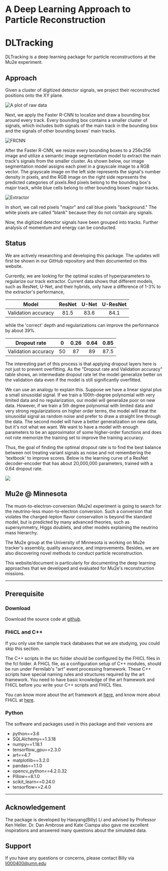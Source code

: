 # A Deep Learning Approach to Particle Reconstruction

# DLTracking
DLTracking is a deep learning package for particle reconstructions at the Mu2e
experiment.

## Approach
Given a cluster of digitized detector signals, we project their reconstructed positions onto the XY plane.

![A plot of raw data](/home/Billy/Mu2e/analysis/DLTracking/pictures/FRCNN_raw.png)

Next, we apply the Faster R-CNN to localize and draw a bounding box around every track. Every bounding box contains a smaller cluster of signals, which includes both signals of the main track in the bounding box and the signals of other bounding boxes' main tracks.

![FRCNN](/home/Billy/Mu2e/analysis/DLTracking/pictures/FRCNN.png)

After the Faster R-CNN, we resize every bounding boxes to a 256x256 image and utilize a semantic image segmentation model to extract the main track's signals from the smaller cluster. As shown below, our image segmentation model assigns each pixel in a grayscale image to a RGB vector. The grayscale image on the left side represents the signal's number density in pixels, and the RGB image on the right side represents the predicted categories of pixels.Red pixels belong to the bounding box's major track, while blue cells belong to other bounding boxes' major tracks.

![Extractor](/home/Billy/Mu2e/analysis/DLTracking/pictures/Extractor.png)

In short, we call red pixels "major" and call blue pixels "background." The white pixels are called "blank" because they do not contain any signals.

Now, the digitized detector signals have been grouped into tracks. Further analysis of momentum and energy can be conducted.

## Status
We are actively researching and developing this package. The updates will first
be shown in our GitHub repository and then documented on this website.   

Currently, we are looking for the optimal scales of hyperparameters to regularize our
track extractor. Current data shows that different models, such as
ResNet, U-Net, and their hybrids, only have a difference of 1-3% to the extractor's performance,

|        Model        | ResNet | U-Net | U-ResNet |
|:-------------------:|:------:|:-----:|:--------:|
| Validation accuracy |  81.5  |  83.6 |   84.1   |

while the 'correct' depth and regularizations can improve
the performance by about 39%.   

|     Dropout rate    |  0 | 0.26 | 0.64 | 0.85 |
|:-------------------:|:--:|:----:|:----:|:----:|
| Validation accuracy | 50 |  87  |  89  | 87.5 |

The interesting part of this process is that applying dropout layers here is not just to prevent overfitting. As the "Dropout rate and Validation accuracy" table shows, an intermediate dropout rate let the model generalize better on the validation data even if the model is still significantly overfitted.

We can use an analogy to explain this. Suppose we have a linear signal plus a small sinusoidal signal. If we train a 100th-degree polynomial with very limited data and no regularization, our model will generalize poor on new data. However, if we train a 5th degree polynomial with limited data and very strong regularizations on higher order terms, the model will treat the sinusoidal signal as random noise and prefer to draw a straight line through the data. The second model will have a better generalization on new data, but it's not what we want. We want to have a model with enough parameters to be an approximator of some higher-order functions and does not rote memorize the training set to improve the training accuracy.

Thus, the goal of finding the optimal dropout rate is to find the best balance between not treating variant signals as noise and not remembering the 'textbook' to improve scores. Below is the learning curve of a ResNet decoder-encoder that has about 20,000,000 parameters, trained with a 0.64 dropout rate.

![](/home/Billy/Mu2e/analysis/DLTracking/pictures/0.64.png)

## Mu2e @ Minnesota

The muon-to-electron-conversion (Mu2e) experiment is going to search for the
neutrino-less muon-to-electron conversion. Such a conversion that violates
the charged-lepton flavor conservation is beyond the standard model, but is
predicted by many advanced theories, such as supersymmetry, Higgs doublets, and other
models explaining the neutrino mass hierarchy.

The Mu2e group at the University of Minnesota is working on Mu2e tracker's
assembly, quality assurance, and improvements. Besides, we are also discovering
 novel methods to conduct particle reconstruction.

This website/document is particularly for documenting the deep learning approaches
that we developed and evaluated for Mu2e's reconstruction missions.

---
## Prerequisite
### Download
Download the source code at [github](https://github.com/billy000400/DLTracking).

### FHiCL and C++
If you only use the sample track databases that we are studying, you could skip
 this section.

The C++ scripts in the src folder should be configured by the FHiCL files in the fcl folder.
A FHiCL file, as a configuration setup of C++ modules, should be run under
Fermilab's "art" event processing framework. These C++ scripts have special naming
rules and structures required by the art framework. You need to have basic
knowledge of the art framework and FHiCL before you write your C++ scripts and
FHiCL files.

You can know more about the art framework at
[here](https://art.fnal.gov/wp-content/uploads/2016/03/art-workbook-v0_91.pdf),
and know more about FHiCL at
[here](https://mu2ewiki.fnal.gov/wiki/FclIntro).



### Python
The software and packages used in this package and their versions are

- python==3.6
- SQLAlchemy==1.3.18
- numpy==1.18.1
- tensorflow_gpu==2.3.0
- art==4.7
- matplotlib==3.2.0
- pandas==1.1.0
- opencv_python==4.2.0.32
- Pillow==8.1.0
- scikit_learn==0.24.0
- tensorflow==2.4.0

---
## Acknowledgement
The package is developed by Haoyang(Billy) Li and advised by Professor
Ken Heller. Dr. Dan Ambrose and Kate Ciampa also gave me excellent inspirations
 and answered many questions about the simulated data.


## Support

If you have any questions or concerns, please contact Billy via li000400@umn.edu

